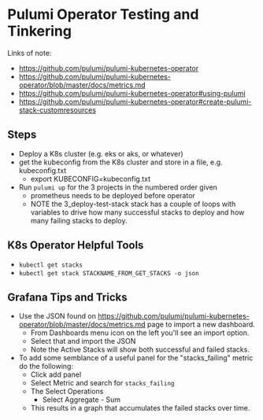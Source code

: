 # Pulumi Operator Testing and Tinkering

Links of note:
* https://github.com/pulumi/pulumi-kubernetes-operator
* https://github.com/pulumi/pulumi-kubernetes-operator/blob/master/docs/metrics.md 
* https://github.com/pulumi/pulumi-kubernetes-operator#using-pulumi
* https://github.com/pulumi/pulumi-kubernetes-operator#create-pulumi-stack-customresources 

## Steps
* Deploy a K8s cluster (e.g. eks or aks, or whatever)
* get the kubeconfig from the K8s cluster and store in a file, e.g. kubeconfig.txt
  * export KUBECONFIG=kubeconfig.txt
* Run `pulumi up` for the 3 projects in the numbered order given
  * prometheus needs to be deployed before operator
  * NOTE the 3_deploy-test-stack stack has a couple of loops with variables to drive how many successful stacks to deploy and how many failing stacks to deploy.

## K8s Operator Helpful Tools
* `kubectl get stacks`
* `kubectl get stack STACKNAME_FROM_GET_STACKS -o json`

## Grafana Tips and Tricks
* Use the JSON found on https://github.com/pulumi/pulumi-kubernetes-operator/blob/master/docs/metrics.md 
 page to import a new dashboard.
  * From Dashboards menu icon on the left you'll see an import option.
  * Select that and import the JSON
  * Note the Active Stacks will show both successful and failed stacks.
* To add some semblance of a useful panel for the "stacks_failing" metric do the following:
  * Click add panel
  * Select Metric and search for `stacks_failing`
  * The Select Operations
    * Select Aggregate - Sum
  * This results in a graph that accumulates the failed stacks over time.

